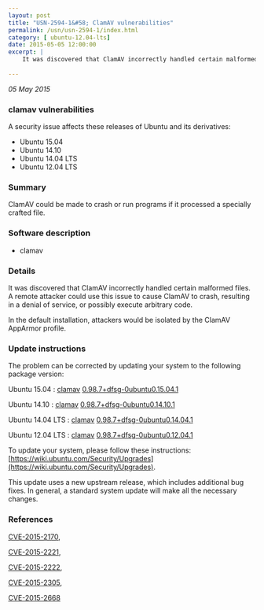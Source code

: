 ```yaml
---
layout: post
title: "USN-2594-1&#58; ClamAV vulnerabilities"
permalink: /usn/usn-2594-1/index.html
category: [ ubuntu-12.04-lts]
date: 2015-05-05 12:00:00
excerpt: |
    It was discovered that ClamAV incorrectly handled certain malformed files. A remote attacker could use this issue to cause ClamAV to crash, resulting in a denial of service, or possibly execute arbitrary code.
    
--- 
```

 
 

*05 May 2015*

### clamav vulnerabilities

A security issue affects these releases of Ubuntu and its derivatives:

* Ubuntu 15.04
* Ubuntu 14.10
* Ubuntu 14.04 LTS
* Ubuntu 12.04 LTS

### Summary

ClamAV could be made to crash or run programs if it processed a specially crafted file.

### Software description

* clamav 

### Details

It was discovered that ClamAV incorrectly handled certain malformed files. A remote attacker could use this issue to cause ClamAV to crash, resulting in a denial of service, or possibly execute arbitrary code.

In the default installation, attackers would be isolated by the ClamAV AppArmor profile. 

### Update instructions

The problem can be corrected by updating your system to the following package version:

Ubuntu 15.04
 : [clamav](https://launchpad.net/ubuntu/+source/clamav) <span> [0.98.7+dfsg-0ubuntu0.15.04.1](https://launchpad.net/ubuntu/+source/clamav/0.98.7+dfsg-0ubuntu0.15.04.1) </span> 

Ubuntu 14.10
 : [clamav](https://launchpad.net/ubuntu/+source/clamav) <span> [0.98.7+dfsg-0ubuntu0.14.10.1](https://launchpad.net/ubuntu/+source/clamav/0.98.7+dfsg-0ubuntu0.14.10.1) </span> 

Ubuntu 14.04 LTS
 : [clamav](https://launchpad.net/ubuntu/+source/clamav) <span> [0.98.7+dfsg-0ubuntu0.14.04.1](https://launchpad.net/ubuntu/+source/clamav/0.98.7+dfsg-0ubuntu0.14.04.1) </span> 

Ubuntu 12.04 LTS
 : [clamav](https://launchpad.net/ubuntu/+source/clamav) <span> [0.98.7+dfsg-0ubuntu0.12.04.1](https://launchpad.net/ubuntu/+source/clamav/0.98.7+dfsg-0ubuntu0.12.04.1) </span> 

To update your system, please follow these instructions: [https://wiki.ubuntu.com/Security/Upgrades](https://wiki.ubuntu.com/Security/Upgrades).

This update uses a new upstream release, which includes additional bug fixes. In general, a standard system update will make all the necessary changes. 

### References

 
 [CVE-2015-2170](http://people.ubuntu.com/~ubuntu-security/cve/CVE-2015-2170), 

 [CVE-2015-2221](http://people.ubuntu.com/~ubuntu-security/cve/CVE-2015-2221), 

 [CVE-2015-2222](http://people.ubuntu.com/~ubuntu-security/cve/CVE-2015-2222), 

 [CVE-2015-2305](http://people.ubuntu.com/~ubuntu-security/cve/CVE-2015-2305), 

 [CVE-2015-2668](http://people.ubuntu.com/~ubuntu-security/cve/CVE-2015-2668)
 

